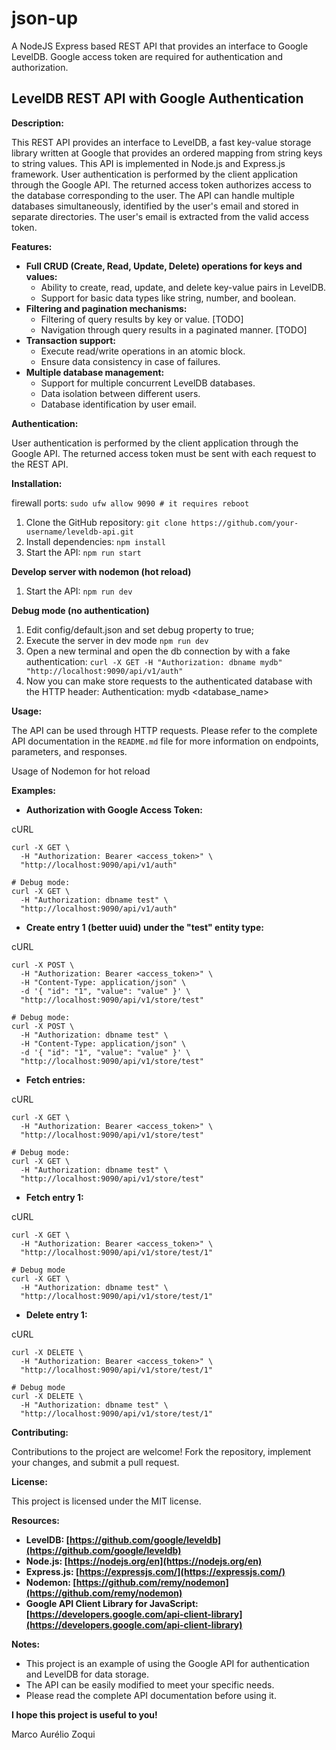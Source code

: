 # json-up
A NodeJS Express based REST API that provides an interface to Google LevelDB. Google access token are required for authentication and authorization. 

## LevelDB REST API with Google Authentication

**Description:**

This REST API provides an interface to LevelDB, a fast key-value storage library written at Google that provides an ordered mapping from string keys to string values. This API is implemented in Node.js and Express.js framework. User authentication is performed by the client application through the Google API. The returned access token authorizes access to the database corresponding to the user. The API can handle multiple databases simultaneously, identified by the user's email and stored in separate directories. The user's email is extracted from the valid access token.

**Features:**

- **Full CRUD (Create, Read, Update, Delete) operations for keys and values:**
    - Ability to create, read, update, and delete key-value pairs in LevelDB.
    - Support for basic data types like string, number, and boolean.
- **Filtering and pagination mechanisms:**
    - Filtering of query results by key or value. [TODO]
    - Navigation through query results in a paginated manner. [TODO]
- **Transaction support:**
    - Execute read/write operations in an atomic block.
    - Ensure data consistency in case of failures.
- **Multiple database management:**
    - Support for multiple concurrent LevelDB databases.
    - Data isolation between different users.
    - Database identification by user email.

**Authentication:**

User authentication is performed by the client application through the Google API. The returned access token must be sent with each request to the REST API.

**Installation:**

firewall ports:
`sudo ufw allow 9090 # it requires reboot`

1. Clone the GitHub repository: `git clone https://github.com/your-username/leveldb-api.git`
2. Install dependencies: `npm install`
3. Start the API: `npm run start`

**Develop server with nodemon (hot reload)**

1. Start the API: `npm run dev`

**Debug mode (no authentication)**

1. Edit config/default.json and set debug property to true;
2. Execute the server in dev mode `npm run dev`
3. Open a new terminal and open the db connection by with a fake authentication: `curl -X GET -H "Authorization: dbname mydb" "http://localhost:9090/api/v1/auth"` 
4. Now you can make store requests to the authenticated database with the HTTP header: Authentication: mydb <database_name>

**Usage:**

The API can be used through HTTP requests. Please refer to the complete API documentation in the `README.md` file for more information on endpoints, parameters, and responses.

Usage of Nodemon for hot reload

**Examples:**

- **Authorization with Google Access Token:**

cURL

```
curl -X GET \
  -H "Authorization: Bearer <access_token>" \
  "http://localhost:9090/api/v1/auth"

# Debug mode:
curl -X GET \
  -H "Authorization: dbname test" \
  "http://localhost:9090/api/v1/auth"

```

- **Create entry 1 (better uuid) under the "test" entity type:**

cURL

```
curl -X POST \
  -H "Authorization: Bearer <access_token>" \
  -H "Content-Type: application/json" \
  -d '{ "id": "1", "value": "value" }' \
  "http://localhost:9090/api/v1/store/test"

# Debug mode:
curl -X POST \
  -H "Authorization: dbname test" \
  -H "Content-Type: application/json" \
  -d '{ "id": "1", "value": "value" }' \
  "http://localhost:9090/api/v1/store/test"
```

- **Fetch entries:**

cURL

```
curl -X GET \
  -H "Authorization: Bearer <access_token>" \
  "http://localhost:9090/api/v1/store/test"

# Debug mode:
curl -X GET \
  -H "Authorization: dbname test" \
  "http://localhost:9090/api/v1/store/test"

```

- **Fetch entry 1:**

cURL

```
curl -X GET \
  -H "Authorization: Bearer <access_token>" \
  "http://localhost:9090/api/v1/store/test/1"

# Debug mode
curl -X GET \
  -H "Authorization: dbname test" \
  "http://localhost:9090/api/v1/store/test/1"
```

- **Delete entry 1:**

cURL

```
curl -X DELETE \
  -H "Authorization: Bearer <access_token>" \
  "http://localhost:9090/api/v1/store/test/1"

# Debug mode
curl -X DELETE \
  -H "Authorization: dbname test" \
  "http://localhost:9090/api/v1/store/test/1"

```

**Contributing:**

Contributions to the project are welcome! Fork the repository, implement your changes, and submit a pull request.

**License:**

This project is licensed under the MIT license.

**Resources:**

- **LevelDB: [https://github.com/google/leveldb](https://github.com/google/leveldb)**
- **Node.js: [https://nodejs.org/en](https://nodejs.org/en)**
- **Express.js: [https://expressjs.com/](https://expressjs.com/)**
- **Nodemon: [https://github.com/remy/nodemon](https://github.com/remy/nodemon)**
- **Google API Client Library for JavaScript: [https://developers.google.com/api-client-library](https://developers.google.com/api-client-library)**

**Notes:**

- This project is an example of using the Google API for authentication and LevelDB for data storage.
- The API can be easily modified to meet your specific needs.
- Please read the complete API documentation before using it.

**I hope this project is useful to you!**

Marco Aurélio Zoqui
